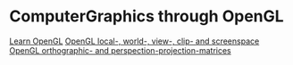 # ComputerGraphics through OpenGL

[Learn OpenGL](https://learnopengl.com/)
[OpenGL local-, world-, view-, clip- and screenspace](https://learnopengl.com/Getting-started/Coordinate-Systems)
[OpenGL orthographic- and perspection-projection-matrices](http://www.songho.ca/opengl/gl_projectionmatrix.html)
